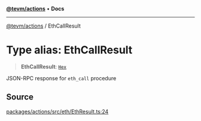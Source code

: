 [**@tevm/actions**](../README.md) • **Docs**

***

[@tevm/actions](../globals.md) / EthCallResult

# Type alias: EthCallResult

> **EthCallResult**: [`Hex`](Hex.md)

JSON-RPC response for `eth_call` procedure

## Source

[packages/actions/src/eth/EthResult.ts:24](https://github.com/evmts/tevm-monorepo/blob/main/packages/actions/src/eth/EthResult.ts#L24)
